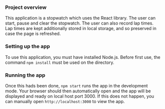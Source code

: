### Project overview
This application is a stopwatch which uses the React library.
The user can start, pause and clear the stopwatch.
The user can also record lap times.
Lap times are kept additionally stored in local storage, and so preserved in case the page is refreshed.

### Setting up the app
To use this application, you must have installed Node.js.
Before first use, the command `npm install` must be used on the directory.

### Running the app
Once this hads been done, `npm start` runs the app in the development mode.
Your browser should then automatically open and the app will be displayed and ready on local host port 3000. 
If this does not happen, you can manually open `http://localhost:3000` to view the app.
